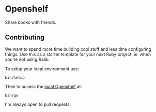 # Openshelf

Share books with friends.

## Contributing

We want to spend more time building cool stuff and less time configuring
things. Use this as a starter template for your next Ruby project, ie.
when you're not using Rails.

To setup your local environment use:

```
bin/setup
```

Then to access the [local Openshelf](http://localhost:3000/) at:

`bin/go`

I'm always open to pull requests.
